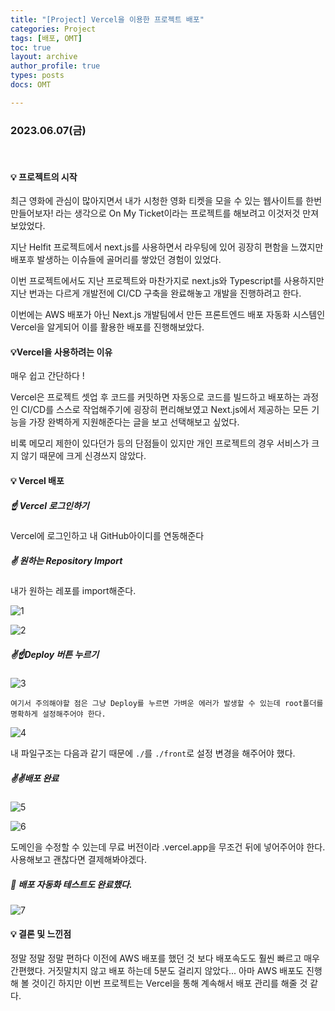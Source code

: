 ```yaml
---
title: "[Project] Vercel을 이용한 프로젝트 배포"
categories: Project
tags: [배포, OMT]
toc: true
layout: archive
author_profile: true
types: posts
docs: OMT

---
```


###  2023.06.07(금)

<br/>

#### 💡 프로젝트의 시작

최근 영화에 관심이 많아지면서 내가 시청한 영화 티켓을 모을 수 있는 웹사이트를 한번 만들어보자! 라는 생각으로 On My Ticket이라는 프로젝트를 해보려고 이것저것 만져보았었다. 

지난 Helfit 프로젝트에서 next.js를 사용하면서 라우팅에 있어 굉장히 편함을 느꼈지만 배포후 발생하는 이슈들에 골머리를 쌓았던 경험이 있었다. 

이번 프로젝트에서도 지난 프로젝트와 마찬가지로 next.js와 Typescript를 사용하지만 지난 번과는 다르게 개발전에 CI/CD 구축을 완료해놓고 개발을 진행하려고 한다. 

이번에는 AWS 배포가 아닌 Next.js 개발팀에서 만든 프론트엔드 배포 자동화 시스템인 Vercel을 알게되어 이를 활용한 배포를 진행해보았다. 



#### 💡Vercel을 사용하려는 이유 

매우 쉽고 간단하다 !

Vercel은 프로젝트 셋업 후 코드를 커밋하면 자동으로 코드를 빌드하고 배포하는 과정인 CI/CD를 스스로 작업해주기에 굉장히 편리해보였고 Next.js에서 제공하는 모든 기능을 가장 완벽하게 지원해준다는 글을 보고 선택해보고 싶었다.

비록 메모리 제한이 있다던가 등의 단점들이 있지만 개인 프로젝트의 경우 서비스가 크지 않기 때문에 크게 신경쓰지 않았다. 



#### 💡 Vercel 배포



##### ☝️  Vercel 로그인하기 

Vercel에 로그인하고 내 GitHub아이디를 연동해준다

##### ✌️ 원하는 Repository Import 

내가 원하는 레포를 import해준다. 

![1](../../assets/images/2023-06-07-OMT_1%E1%84%8B%E1%85%B5%E1%86%AF%E1%84%8E%E1%85%A1/ebd80b30-0c14-4260-8069-6fa68d06116d.png)

![2](../../assets/images/2023-06-07-OMT_1%E1%84%8B%E1%85%B5%E1%86%AF%E1%84%8E%E1%85%A1/c955cbb3-3583-4833-88c6-01fdfea2afde.png)

##### ✌️☝️Deploy 버튼 누르기 

![3](../../assets/images/2023-06-07-OMT_1%E1%84%8B%E1%85%B5%E1%86%AF%E1%84%8E%E1%85%A1/7b31c516-43e8-46d3-ada6-66a9ba761a3e.png)



`여기서 주의해야할 점은 그냥 Deploy를 누르면 가벼운 에러가 발생할 수 있는데 root폴더를 명확하게 설정해주어야 한다. `



![4](https://github.com/OMT-OnMyTicket/OMT/assets/104547038/a1b5e7b5-823d-46ba-ad29-57760ed67d06)

내 파일구조는 다음과 같기 때문에 `./`를 `./front`로 설정 변경을 해주어야 했다. 



##### ✌️✌️배포 완료 

![5](../../assets/images/2023-06-07-OMT_1%E1%84%8B%E1%85%B5%E1%86%AF%E1%84%8E%E1%85%A1/b0c5c755-9ecc-49ac-bbd3-7a68958cf9f9.png)

![6](../../assets/images/2023-06-07-OMT_1%E1%84%8B%E1%85%B5%E1%86%AF%E1%84%8E%E1%85%A1/87d67d1a-bd3a-4c08-9e14-87b148da950b.png)

도메인을 수정할 수 있는데 무료 버전이라 .vercel.app을 무조건 뒤에 넣어주어야 한다. 사용해보고 괜찮다면 결제해봐야겠다. 



##### 🤚 배포 자동화 테스트도 완료했다. 

![7](../../assets/images/2023-06-07-OMT_1%E1%84%8B%E1%85%B5%E1%86%AF%E1%84%8E%E1%85%A1/8d3ae75c-af80-4ea9-988b-774419e0160e.png)





#### 💡 결론 및 느낀점

정말 정말 정말 편하다 이전에 AWS 배포를 했던 것 보다 배포속도도 훨씬 빠르고 매우 간편했다. 거짓말치지 않고 배포 하는데 5분도 걸리지 않았다... 아마 AWS 배포도 진행해 볼 것이긴 하지만 이번 프로젝트는 Vercel을 통해 계속해서 배포 관리를 해줄 것 같다. 